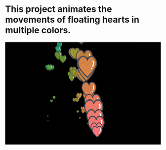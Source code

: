 # This project animates the movements of floating hearts in multiple colors.

![Hearttrail](https://github.com/Sarah269/verbose-doodle/blob/main/HTML_CSS_JS/Heart%20Trails/hearttrail.png)
